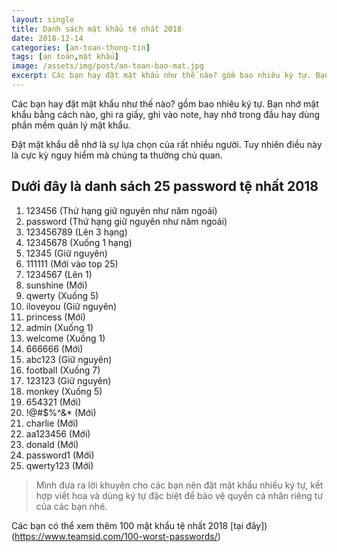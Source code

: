 ```yaml
---
layout: single
title: Danh sách mật khẩu tệ nhất 2018
date: 2018-12-14
categories: [an-toan-thong-tin]
tags: [an toàn,mật khẩu]
image: /assets/img/post/an-toan-bao-mat.jpg
excerpt: Các bạn hay đặt mật khẩu như thế nào? gồm bao nhiêu ký tự. Bạn nhớ mật khẩu bằng cách nào, ghi ra giấy, ghi vào note, hay nhớ trong đầu hay dùng phần mềm quản lý mật khẩu.
---
```


Các bạn hay đặt mật khẩu như thế nào? gồm bao nhiêu ký tự. Bạn nhớ mật khẩu bằng cách nào, ghi ra giấy, ghi vào note, hay nhớ trong đầu hay dùng phần mềm quản lý mật khẩu.

Đặt mật khẩu dễ nhớ là sự lựa chọn của rất nhiều người. Tuy nhiên điều này là cực kỳ nguy hiểm mà chúng ta thường chủ quan.

## Dưới đây là danh sách 25 password tệ nhất 2018

1. 123456 (Thứ hạng giữ nguyên như năm ngoái)
2. password (Thứ hạng giữ nguyên như năm ngoái)
3. 123456789 (Lên 3 hạng)
4. 12345678 (Xuống 1 hạng)
5. 12345 (Giữ nguyên)
6. 111111 (Mới vào top 25)
7. 1234567 (Lên 1)
8. sunshine (Mới)
9. qwerty (Xuống 5)
10. iloveyou (Giữ nguyên)
11. princess (Mới)
12. admin (Xuống 1)
13. welcome (Xuống 1)
14. 666666 (Mới)
15. abc123 (Giữ nguyên)
16. football (Xuống 7)
17. 123123 (Giữ nguyên)
18. monkey (Xuống 5)
19. 654321 (Mới)
20. !@#$%^&* (Mới)
21. charlie (Mới)
22. aa123456 (Mới)
23. donald (Mới)
24. password1 (Mới)
25. qwerty123 (Mới)

>Mình đưa ra lời khuyên cho các bạn nên đặt mật khẩu nhiều ký tự, kết hợp viết hoa và dùng ký tự đặc biệt để bảo vệ quyền cá nhân riêng tư của các bạn nhé.

Các bạn có thể xem thêm 100 mật khẩu tệ nhất 2018 [tại đây])(https://www.teamsid.com/100-worst-passwords/)